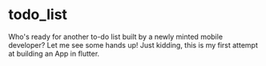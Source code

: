 # todo_list

Who's ready for another to-do list built by a newly minted mobile developer? Let me see some hands up! Just kidding, this is my first attempt at building an App in flutter.

